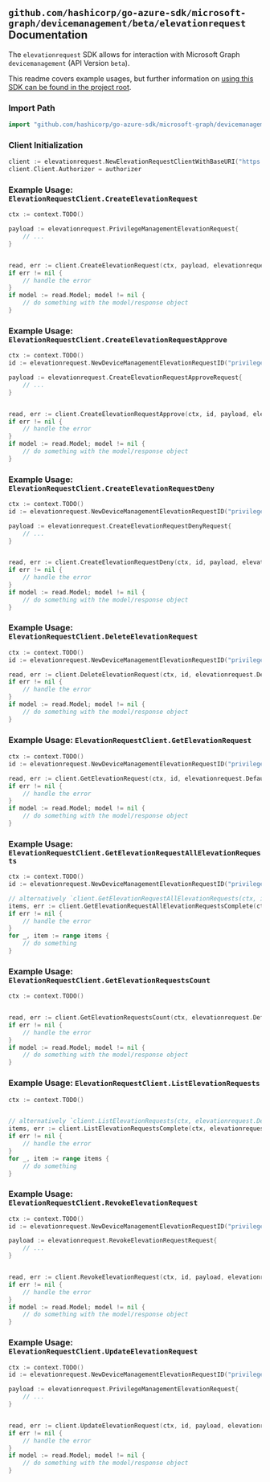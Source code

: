 
## `github.com/hashicorp/go-azure-sdk/microsoft-graph/devicemanagement/beta/elevationrequest` Documentation

The `elevationrequest` SDK allows for interaction with Microsoft Graph `devicemanagement` (API Version `beta`).

This readme covers example usages, but further information on [using this SDK can be found in the project root](https://github.com/hashicorp/go-azure-sdk/tree/main/docs).

### Import Path

```go
import "github.com/hashicorp/go-azure-sdk/microsoft-graph/devicemanagement/beta/elevationrequest"
```


### Client Initialization

```go
client := elevationrequest.NewElevationRequestClientWithBaseURI("https://graph.microsoft.com")
client.Client.Authorizer = authorizer
```


### Example Usage: `ElevationRequestClient.CreateElevationRequest`

```go
ctx := context.TODO()

payload := elevationrequest.PrivilegeManagementElevationRequest{
	// ...
}


read, err := client.CreateElevationRequest(ctx, payload, elevationrequest.DefaultCreateElevationRequestOperationOptions())
if err != nil {
	// handle the error
}
if model := read.Model; model != nil {
	// do something with the model/response object
}
```


### Example Usage: `ElevationRequestClient.CreateElevationRequestApprove`

```go
ctx := context.TODO()
id := elevationrequest.NewDeviceManagementElevationRequestID("privilegeManagementElevationRequestId")

payload := elevationrequest.CreateElevationRequestApproveRequest{
	// ...
}


read, err := client.CreateElevationRequestApprove(ctx, id, payload, elevationrequest.DefaultCreateElevationRequestApproveOperationOptions())
if err != nil {
	// handle the error
}
if model := read.Model; model != nil {
	// do something with the model/response object
}
```


### Example Usage: `ElevationRequestClient.CreateElevationRequestDeny`

```go
ctx := context.TODO()
id := elevationrequest.NewDeviceManagementElevationRequestID("privilegeManagementElevationRequestId")

payload := elevationrequest.CreateElevationRequestDenyRequest{
	// ...
}


read, err := client.CreateElevationRequestDeny(ctx, id, payload, elevationrequest.DefaultCreateElevationRequestDenyOperationOptions())
if err != nil {
	// handle the error
}
if model := read.Model; model != nil {
	// do something with the model/response object
}
```


### Example Usage: `ElevationRequestClient.DeleteElevationRequest`

```go
ctx := context.TODO()
id := elevationrequest.NewDeviceManagementElevationRequestID("privilegeManagementElevationRequestId")

read, err := client.DeleteElevationRequest(ctx, id, elevationrequest.DefaultDeleteElevationRequestOperationOptions())
if err != nil {
	// handle the error
}
if model := read.Model; model != nil {
	// do something with the model/response object
}
```


### Example Usage: `ElevationRequestClient.GetElevationRequest`

```go
ctx := context.TODO()
id := elevationrequest.NewDeviceManagementElevationRequestID("privilegeManagementElevationRequestId")

read, err := client.GetElevationRequest(ctx, id, elevationrequest.DefaultGetElevationRequestOperationOptions())
if err != nil {
	// handle the error
}
if model := read.Model; model != nil {
	// do something with the model/response object
}
```


### Example Usage: `ElevationRequestClient.GetElevationRequestAllElevationRequests`

```go
ctx := context.TODO()
id := elevationrequest.NewDeviceManagementElevationRequestID("privilegeManagementElevationRequestId")

// alternatively `client.GetElevationRequestAllElevationRequests(ctx, id, elevationrequest.DefaultGetElevationRequestAllElevationRequestsOperationOptions())` can be used to do batched pagination
items, err := client.GetElevationRequestAllElevationRequestsComplete(ctx, id, elevationrequest.DefaultGetElevationRequestAllElevationRequestsOperationOptions())
if err != nil {
	// handle the error
}
for _, item := range items {
	// do something
}
```


### Example Usage: `ElevationRequestClient.GetElevationRequestsCount`

```go
ctx := context.TODO()


read, err := client.GetElevationRequestsCount(ctx, elevationrequest.DefaultGetElevationRequestsCountOperationOptions())
if err != nil {
	// handle the error
}
if model := read.Model; model != nil {
	// do something with the model/response object
}
```


### Example Usage: `ElevationRequestClient.ListElevationRequests`

```go
ctx := context.TODO()


// alternatively `client.ListElevationRequests(ctx, elevationrequest.DefaultListElevationRequestsOperationOptions())` can be used to do batched pagination
items, err := client.ListElevationRequestsComplete(ctx, elevationrequest.DefaultListElevationRequestsOperationOptions())
if err != nil {
	// handle the error
}
for _, item := range items {
	// do something
}
```


### Example Usage: `ElevationRequestClient.RevokeElevationRequest`

```go
ctx := context.TODO()
id := elevationrequest.NewDeviceManagementElevationRequestID("privilegeManagementElevationRequestId")

payload := elevationrequest.RevokeElevationRequestRequest{
	// ...
}


read, err := client.RevokeElevationRequest(ctx, id, payload, elevationrequest.DefaultRevokeElevationRequestOperationOptions())
if err != nil {
	// handle the error
}
if model := read.Model; model != nil {
	// do something with the model/response object
}
```


### Example Usage: `ElevationRequestClient.UpdateElevationRequest`

```go
ctx := context.TODO()
id := elevationrequest.NewDeviceManagementElevationRequestID("privilegeManagementElevationRequestId")

payload := elevationrequest.PrivilegeManagementElevationRequest{
	// ...
}


read, err := client.UpdateElevationRequest(ctx, id, payload, elevationrequest.DefaultUpdateElevationRequestOperationOptions())
if err != nil {
	// handle the error
}
if model := read.Model; model != nil {
	// do something with the model/response object
}
```
